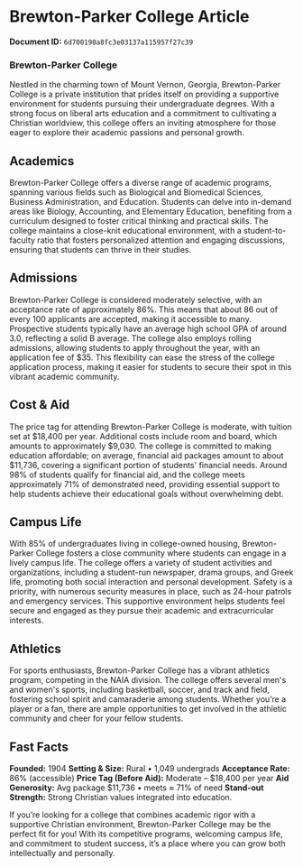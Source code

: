 # Brewton-Parker College Article

**Document ID:** `6d700190a8fc3e03137a115957f27c39`

### Brewton-Parker College

Nestled in the charming town of Mount Vernon, Georgia, Brewton-Parker College is a private institution that prides itself on providing a supportive environment for students pursuing their undergraduate degrees. With a strong focus on liberal arts education and a commitment to cultivating a Christian worldview, this college offers an inviting atmosphere for those eager to explore their academic passions and personal growth.

## Academics

Brewton-Parker College offers a diverse range of academic programs, spanning various fields such as Biological and Biomedical Sciences, Business Administration, and Education. Students can delve into in-demand areas like Biology, Accounting, and Elementary Education, benefiting from a curriculum designed to foster critical thinking and practical skills. The college maintains a close-knit educational environment, with a student-to-faculty ratio that fosters personalized attention and engaging discussions, ensuring that students can thrive in their studies.

## Admissions

Brewton-Parker College is considered moderately selective, with an acceptance rate of approximately 86%. This means that about 86 out of every 100 applicants are accepted, making it accessible to many. Prospective students typically have an average high school GPA of around 3.0, reflecting a solid B average. The college also employs rolling admissions, allowing students to apply throughout the year, with an application fee of $35. This flexibility can ease the stress of the college application process, making it easier for students to secure their spot in this vibrant academic community.

## Cost & Aid

The price tag for attending Brewton-Parker College is moderate, with tuition set at $18,400 per year. Additional costs include room and board, which amounts to approximately $9,030. The college is committed to making education affordable; on average, financial aid packages amount to about $11,736, covering a significant portion of students' financial needs. Around 98% of students qualify for financial aid, and the college meets approximately 71% of demonstrated need, providing essential support to help students achieve their educational goals without overwhelming debt.

## Campus Life

With 85% of undergraduates living in college-owned housing, Brewton-Parker College fosters a close community where students can engage in a lively campus life. The college offers a variety of student activities and organizations, including a student-run newspaper, drama groups, and Greek life, promoting both social interaction and personal development. Safety is a priority, with numerous security measures in place, such as 24-hour patrols and emergency services. This supportive environment helps students feel secure and engaged as they pursue their academic and extracurricular interests.

## Athletics

For sports enthusiasts, Brewton-Parker College has a vibrant athletics program, competing in the NAIA division. The college offers several men's and women's sports, including basketball, soccer, and track and field, fostering school spirit and camaraderie among students. Whether you’re a player or a fan, there are ample opportunities to get involved in the athletic community and cheer for your fellow students.

## Fast Facts
**Founded:** 1904
**Setting & Size:** Rural • 1,049 undergrads
**Acceptance Rate:** 86% (accessible)
**Price Tag (Before Aid):** Moderate – $18,400 per year
**Aid Generosity:** Avg package $11,736 • meets ≈ 71% of need
**Stand-out Strength:** Strong Christian values integrated into education.

If you’re looking for a college that combines academic rigor with a supportive Christian environment, Brewton-Parker College may be the perfect fit for you! With its competitive programs, welcoming campus life, and commitment to student success, it’s a place where you can grow both intellectually and personally.
